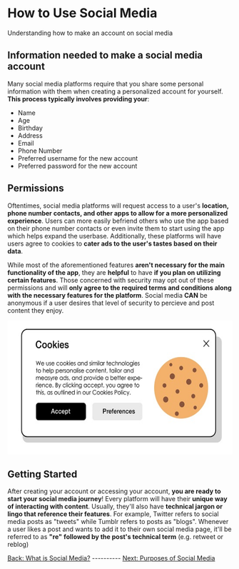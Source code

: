 # How to Use Social Media
Understanding how to make an account on social media
## Information needed to make a social media account
Many social media platforms require that you share some personal information with them when creating a personalized account for yourself. **This process typically involves providing your**:
- Name
- Age
- Birthday
- Address
- Email
- Phone Number
- Preferred username for the new account
- Preferred password for the new account
## Permissions
Oftentimes, social media platforms will request access to a user's **location, phone number contacts, and other apps to allow for a more personalized experience**. Users can more easily befriend others who use the app based on their phone number contacts or even invite them to start using the app which helps expand the userbase. Additionally, these platforms will have users agree to cookies to **cater ads to the user's tastes based on their data**.

While most of the aforementioned features **aren't necessary for the main functionality of the app**, they are **helpful** to have **if you plan on utilizing certain features**. Those concerned with security may opt out of these permissions and will **only agree to the required terms and conditions along with the necessary features for the platform**. Social media **CAN** be anonymous if a user desires that level of security to percieve and post content they enjoy.

<p align="center"> <img src="cookies.jpg" alt="Cookie Permission" style="height: 300px; width:600px;"/> </p>

## Getting Started
After creating your account or accessing your account, **you are ready to start your social media journey**! Every platform will have their **unique way of interacting with content**. Usually, they'll also have **technical jargon or lingo that reference their features**. For example, Twitter refers to social media posts as "tweets" while Tumblr refers to posts as "blogs". Whenever a user likes a post and wants to add it to their own social media page, it'll be referred to as **"re"** **followed by the post's technical term** (e.g. retweet or reblog)

[Back: What is Social Media?](https://github.com/yulizhu0/IT_1600_Final/blob/5488e69dabee193d8a64edb95349655bd76fe0fe/whatissocialmedia.md) ---------- [Next: Purposes of Social Media](https://link-url-here.org)
